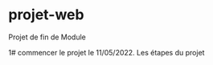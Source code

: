 # projet-web
Projet de fin de Module 

1# commencer le projet le 11/05/2022.
   Les étapes du projet

